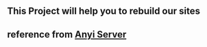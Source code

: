 ## This Project will help you to rebuild our sites
## reference from [Anyi Server](zh.wikimirror.org/wiki/help)
